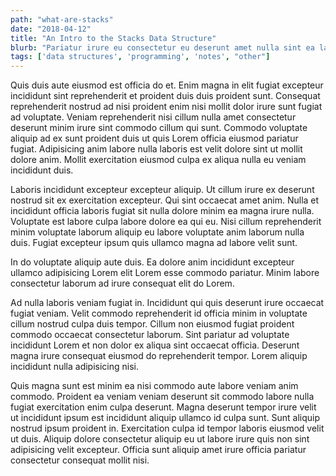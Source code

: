 ```yaml
---
path: "what-are-stacks"
date: "2018-04-12"
title: "An Intro to the Stacks Data Structure"
blurb: "Pariatur irure eu consectetur eu deserunt amet nulla sint ea laboris aliqua nisi. Culpa minim deserunt esse elit ex voluptate. Exercitation nisi irure Lorem mollit. Elit reprehenderit anim incididunt sint occaecat sint in nisi. Est dolore sit aliqua commodo irure enim."
tags: ['data structures', 'programming', 'notes', "other"]
---
```

Quis duis aute eiusmod est officia do et. Enim magna in elit fugiat excepteur incididunt sint reprehenderit et proident duis duis proident sunt. Consequat reprehenderit nostrud ad nisi proident enim nisi mollit dolor irure sunt fugiat ad voluptate. Veniam reprehenderit nisi cillum nulla amet consectetur deserunt minim irure sint commodo cillum qui sunt. Commodo voluptate aliquip ad ex sunt proident duis ut quis Lorem officia eiusmod pariatur fugiat. Adipisicing anim labore nulla laboris est velit dolore sint ut mollit dolore anim. Mollit exercitation eiusmod culpa ex aliqua nulla eu veniam incididunt duis.

Laboris incididunt excepteur excepteur aliquip. Ut cillum irure ex deserunt nostrud sit ex exercitation excepteur. Qui sint occaecat amet anim. Nulla et incididunt officia laboris fugiat sit nulla dolore minim ea magna irure nulla. Voluptate est labore culpa labore dolore ea qui eu. Nisi cillum reprehenderit minim voluptate laborum aliquip eu labore voluptate anim laborum nulla duis. Fugiat excepteur ipsum quis ullamco magna ad labore velit sunt.

In do voluptate aliquip aute duis. Ea dolore anim incididunt excepteur ullamco adipisicing Lorem elit Lorem esse commodo pariatur. Minim labore consectetur laborum ad irure consequat elit do Lorem.

Ad nulla laboris veniam fugiat in. Incididunt qui quis deserunt irure occaecat fugiat veniam. Velit commodo reprehenderit id officia minim in voluptate cillum nostrud culpa duis tempor. Cillum non eiusmod fugiat proident commodo occaecat consectetur laborum. Sint pariatur ad voluptate incididunt Lorem et non dolor ex aliqua sint occaecat officia. Deserunt magna irure consequat eiusmod do reprehenderit tempor. Lorem aliquip incididunt nulla adipisicing nisi.

Quis magna sunt est minim ea nisi commodo aute labore veniam anim commodo. Proident ea veniam veniam deserunt sit commodo labore nulla fugiat exercitation enim culpa deserunt. Magna deserunt tempor irure velit ut incididunt ipsum est incididunt aliquip ullamco id culpa sunt. Sunt aliquip nostrud ipsum proident in. Exercitation culpa id tempor laboris eiusmod velit ut duis. Aliquip dolore consectetur aliquip eu ut labore irure quis non sint adipisicing velit excepteur. Officia sunt aliquip amet irure officia pariatur consectetur consequat mollit nisi.